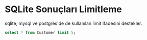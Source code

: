 # SQLite Sonuçları Limitleme  


sqlite, mysql ve postgres'de de kullanılan limit ifadesini destekler.


```sql
select * from Customer limit 5; 
```
